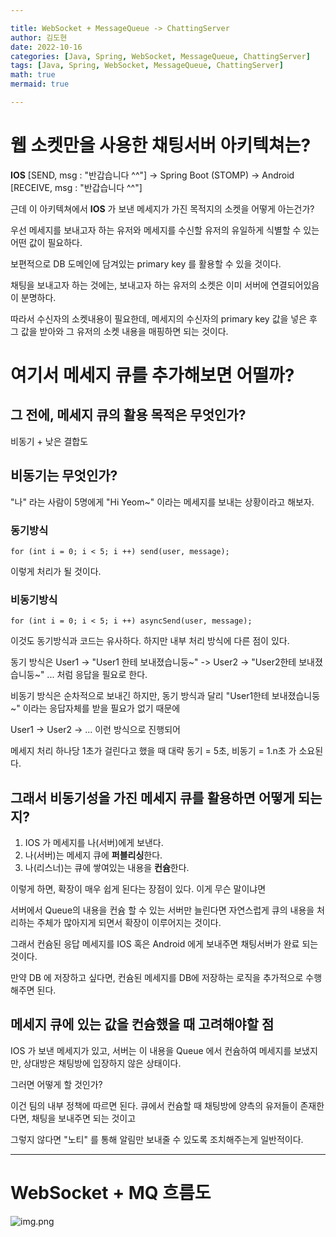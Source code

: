 ```yaml
---

title: WebSocket + MessageQueue -> ChattingServer
author: 김도현
date: 2022-10-16
categories: [Java, Spring, WebSocket, MessageQueue, ChattingServer]
tags: [Java, Spring, WebSocket, MessageQueue, ChattingServer]
math: true
mermaid: true

---
```


# 웹 소켓만을 사용한 채팅서버 아키텍쳐는?

**IOS** [SEND, msg : "반갑습니다 ^^"] -> Spring Boot (STOMP) -> Android [RECEIVE, msg : "반갑습니다 ^^"]

근데 이 아키텍쳐에서 **IOS** 가 보낸 메세지가 가진 목적지의 소켓을 어떻게 아는건가?

우선 메세지를 보내고자 하는 유저와 메세지를 수신할 유저의 유일하게 식별할 수 있는 어떤 값이 필요하다.

보편적으로 DB 도메인에 담겨있는 primary key 를 활용할 수 있을 것이다.

채팅을 보내고자 하는 것에는, 보내고자 하는 유저의 소켓은 이미 서버에 연결되어있음이 분명하다.

따라서 수신자의 소켓내용이 필요한데, 메세지의 수신자의 primary key 값을 넣은 후 그 값을 받아와 그 유저의 소켓 내용을 매핑하면 되는 것이다.

# 여기서 메세지 큐를 추가해보면 어떨까?

## 그 전에, 메세지 큐의 활용 목적은 무엇인가?

비동기 + 낮은 결합도

## 비동기는 무엇인가?

"나" 라는 사람이 5명에게 "Hi Yeom~" 이라는 메세지를 보내는 상황이라고 해보자.

### 동기방식

    for (int i = 0; i < 5; i ++) send(user, message);

이렇게 처리가 될 것이다.


### 비동기방식

    for (int i = 0; i < 5; i ++) asyncSend(user, message);

이것도 동기방식과 코드는 유사하다. 하지만 내부 처리 방식에 다른 점이 있다.

동기 방식은 User1 -> "User1 한테 보내졌습니둥~" -> User2 -> "User2한테 보내졌습니둥~" ... 처럼 응답을 필요로 한다.

비동기 방식은 순차적으로 보내긴 하지만, 동기 방식과 달리 "User1한테 보내졌습니둥~" 이라는 응답자체를 받을 필요가 없기 때문에

User1 -> User2 -> ... 이런 방식으로 진행되어

메세지 처리 하나당 1초가 걸린다고 했을 때 대략 동기 = 5초, 비동기 = 1.n초 가 소요된다.

## 그래서 비동기성을 가진 메세지 큐를 활용하면 어떻게 되는지?

1. IOS 가 메세지를 나(서버)에게 보낸다.
2. 나(서버)는 메세지 큐에 **퍼블리싱**한다.
3. 나(리스너)는 큐에 쌓여있는 내용을 **컨슘**한다.

이렇게 하면, 확장이 매우 쉽게 된다는 장점이 있다. 이게 무슨 말이냐면

서버에서 Queue의 내용을 컨슘 할 수 있는 서버만 늘린다면 자연스럽게 큐의 내용을 처리하는 주체가 많아지게 되면서 확장이 이루어지는 것이다.

그래서 컨슘된 응답 메세지를 IOS 혹은 Android 에게 보내주면 채팅서버가 완료 되는 것이다.

만약 DB 에 저장하고 싶다면, 컨슘된 메세지를 DB에 저장하는 로직을 추가적으로 수행해주면 된다.


## 메세지 큐에 있는 값을 컨슘했을 때 고려해야할 점

IOS 가 보낸 메세지가 있고, 서버는 이 내용을 Queue 에서 컨슘하여 메세지를 보냈지만, 상대방은 채팅방에 입장하지 않은 상태이다.

그러면 어떻게 할 것인가?

이건 팀의 내부 정책에 따르면 된다. 큐에서 컨슘할 때 채팅방에 양측의 유저들이 존재한다면, 채팅을 보내주면 되는 것이고

그렇지 않다면 "노티" 를 통해 알림만 보내줄 수 있도록 조치해주는게 일반적이다.

---

# WebSocket + MQ 흐름도

![img.png](https://github.com/K-Diger/K-Diger.github.io/blob/master/blog/image/websocketmessageQ.jpg?raw=true)
